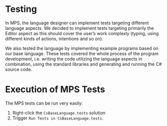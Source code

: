 # Testing

In MPS, the language designer can implement tests targeting different language aspects. We decided
to implement tests targeting primarily the Editor aspect as this should cover the user’s work
complexly (typing, using different kinds of actions, intentions and so on).

We also tested the language by implementing example programs based on our base language.
These tests covered the whole process of the program development, i.e. writing the code
utilizing the language aspects in combination, using the standard libraries and generating
and running the C# source code.

# Execution of MPS Tests

The MPS tests can be run very easily:
1. Right-click the `CsBaseLanguage.tests` solution
2. Trigger `Run Tests in CsBaseLanguage.tests`.
